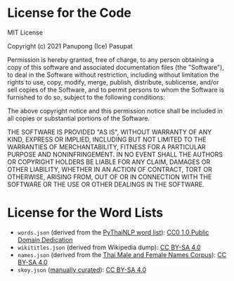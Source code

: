 # License for the Code

MIT License

Copyright (c) 2021 Panupong (Ice) Pasupat

Permission is hereby granted, free of charge, to any person obtaining a copy
of this software and associated documentation files (the "Software"), to deal
in the Software without restriction, including without limitation the rights
to use, copy, modify, merge, publish, distribute, sublicense, and/or sell
copies of the Software, and to permit persons to whom the Software is
furnished to do so, subject to the following conditions:

The above copyright notice and this permission notice shall be included in all
copies or substantial portions of the Software.

THE SOFTWARE IS PROVIDED "AS IS", WITHOUT WARRANTY OF ANY KIND, EXPRESS OR
IMPLIED, INCLUDING BUT NOT LIMITED TO THE WARRANTIES OF MERCHANTABILITY,
FITNESS FOR A PARTICULAR PURPOSE AND NONINFRINGEMENT. IN NO EVENT SHALL THE
AUTHORS OR COPYRIGHT HOLDERS BE LIABLE FOR ANY CLAIM, DAMAGES OR OTHER
LIABILITY, WHETHER IN AN ACTION OF CONTRACT, TORT OR OTHERWISE, ARISING FROM,
OUT OF OR IN CONNECTION WITH THE SOFTWARE OR THE USE OR OTHER DEALINGS IN THE
SOFTWARE.

# License for the Word Lists

* `words.json` (derived from the [PyThaiNLP word list](https://github.com/PyThaiNLP/pythainlp)):
  [CC0 1.0 Public Domain Dedication](https://creativecommons.org/publicdomain/zero/1.0/)
* `wikititles.json` (derived from Wikipedia dump):
  [CC BY-SA 4.0](https://creativecommons.org/licenses/by-sa/4.0/)
* `names.json` (derived from the [Thai Male and Female Names Corpus](https://github.com/korkeatw/thai-names-corpus/)):
  [CC BY-SA 4.0](https://creativecommons.org/licenses/by-sa/4.0/)
* `skoy.json` ([manually curated](https://docs.google.com/spreadsheets/d/1-tB9bV8ihteGjQ628u2lm8RG0Mrw8w6Xn1yPObY6vyI/edit?usp=sharing)):
  [CC BY-SA 4.0](https://creativecommons.org/licenses/by-sa/4.0/)
  
  
